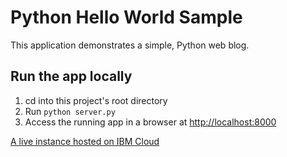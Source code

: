 
# Python Hello World Sample

This application demonstrates a simple, Python web blog.

## Run the app locally
1. cd into this project's root directory
1. Run `python server.py`
1. Access the running app in a browser at <http://localhost:8000>

[A live instance hosted on IBM Cloud](https://eb9686ea-8945-4505-8f39-aa32e643e544.eu-gb.mybluemix.net/)
